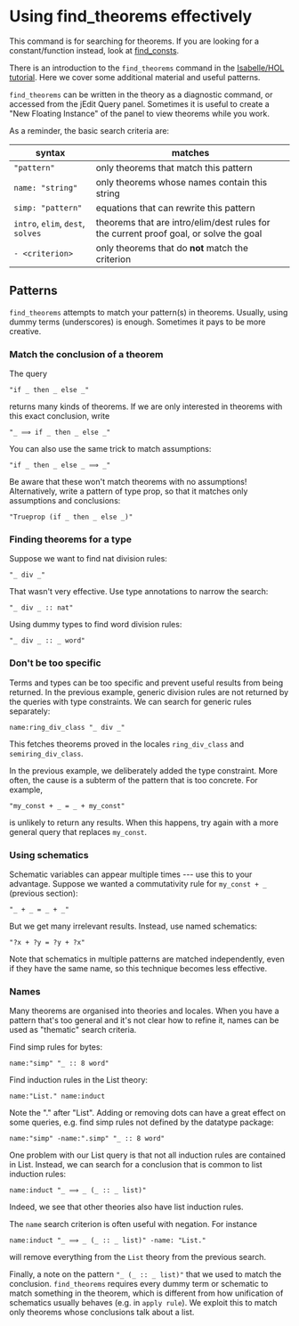 <!--
     Copyright 2021, Data61, CSIRO (ABN 41 687 119 230)

     SPDX-License-Identifier: CC-BY-SA-4.0
-->

# Using find_theorems effectively

This command is for searching for theorems. If you are looking for a
constant/function instead, look at [find_consts](find-consts.md).

There is an introduction to the `find_theorems` command in the
[Isabelle/HOL tutorial](http://isabelle.in.tum.de/documentation.html).
Here we cover some additional material and useful patterns.

`find_theorems` can be written in the theory as a diagnostic command, or
accessed from the jEdit Query panel. Sometimes it is useful to create a
"New Floating Instance" of the panel to view theorems while you work.

As a reminder, the basic search criteria are:

| syntax | matches |
| ------------------- | ------------
| `"pattern"`       | only theorems that match this pattern
| `name: "string"`    | only theorems whose names contain this string
| `simp: "pattern"` | equations that can rewrite this pattern
| `intro`, `elim`, `dest`, `solves` | theorems that are intro/elim/dest rules for the current proof goal, or solve the goal
| `- <criterion>`   | only theorems that do **not** match the criterion

## Patterns

`find_theorems` attempts to match your pattern(s) in theorems. Usually,
using dummy terms (underscores) is enough. Sometimes it pays to be more
creative.

### Match the conclusion of a theorem

The query

    "if _ then _ else _"

returns many kinds of theorems. If we are only interested in theorems
with this exact conclusion, write

    "_ ⟹ if _ then _ else _"

You can also use the same trick to match assumptions:

    "if _ then _ else _ ⟹ _"

Be aware that these won't match theorems with no assumptions!
Alternatively, write a pattern of type prop, so that it matches only
assumptions and conclusions:

    "Trueprop (if _ then _ else _)"

### Finding theorems for a type

Suppose we want to find nat division rules:

    "_ div _"

That wasn't very effective. Use type annotations to narrow the search:

    "_ div _ :: nat"

Using dummy types to find word division rules:

    "_ div _ :: _ word"

### Don't be too specific

Terms and types can be too specific and prevent useful results from
being returned. In the previous example, generic division rules are not
returned by the queries with type constraints. We can search for generic
rules separately:

    name:ring_div_class "_ div _"

This fetches theorems proved in the locales `ring_div_class` and
`semiring_div_class`.

In the previous example, we deliberately added the type constraint. More
often, the cause is a subterm of the pattern that is too concrete. For
example,

    "my_const + _ = _ + my_const"

is unlikely to return any results. When this happens, try again with a
more general query that replaces `my_const`.

### Using schematics

Schematic variables can appear multiple times --- use this to your
advantage. Suppose we wanted a commutativity rule for `my_const + _`
(previous section):

    "_ + _ = _ + _"

But we get many irrelevant results. Instead, use named schematics:

    "?x + ?y = ?y + ?x"

Note that schematics in multiple patterns are matched independently, even if
they have the same name, so this technique becomes less effective.

### Names

Many theorems are organised into theories and locales. When you have a pattern
that's too general and it's not clear how to refine it, names can be used as
"thematic" search criteria.

Find simp rules for bytes:

    name:"simp" "_ :: 8 word"

Find induction rules in the List theory:

    name:"List." name:induct

Note the "." after "List". Adding or removing dots can have a great
effect on some queries, e.g. find simp rules not defined by the datatype
package:

    name:"simp" -name:".simp" "_ :: 8 word"

One problem with our List query is that not all induction rules are
contained in List. Instead, we can search for a conclusion that is
common to list induction rules:

    name:induct "_ ⟹ _ (_ :: _ list)"

Indeed, we see that other theories also have list induction rules.

The `name` search criterion is often useful with negation. For instance

    name:induct "_ ⟹ _ (_ :: _ list)" -name: "List."

will remove everything from the `List` theory from the previous search.

Finally, a note on the pattern `"_ (_ :: _ list)"` that we used to
match the conclusion. `find_theorems` requires every dummy term or
schematic to match something in the theorem, which is different from how
unification of schematics usually behaves (e.g. in `apply rule`). We
exploit this to match only theorems whose conclusions talk about a list.
